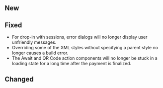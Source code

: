 [//]: # (This file will be used for the release notes on GitHub when publishing.)
[//]: # (Types of changes: `Breaking changes` `New` `Added` `Changed` `Deprecated` `Removed` `Fixed`)
[//]: # (Example:)
[//]: # (## Added)
[//]: # ( - New payment method)
[//]: # (## Changed)
[//]: # ( - DropIn service's package changed from `com.adyen.dropin` to `com.adyen.dropin.services`)
[//]: # (## Deprecated)
[//]: # ( - Configurations public constructor are deprecated, please use each Configuration's builder to make a Configuration object)

## New


## Fixed
- For drop-in with sessions, error dialogs will no longer display user unfriendly messages.
- Overriding some of the XML styles without specifying a parent style no longer causes a build error.
- The Await and QR Code action components will no longer be stuck in a loading state for a long time after the payment is finalized. 

## Changed

